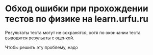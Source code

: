 # Обход ошибки при прохождении тестов по физике на learn.urfu.ru

Результаты теста могут не сохранятся, хотя по окончании теста выводятся резульаты с оценкой.

Чтобы решить эту проблему, надо 
